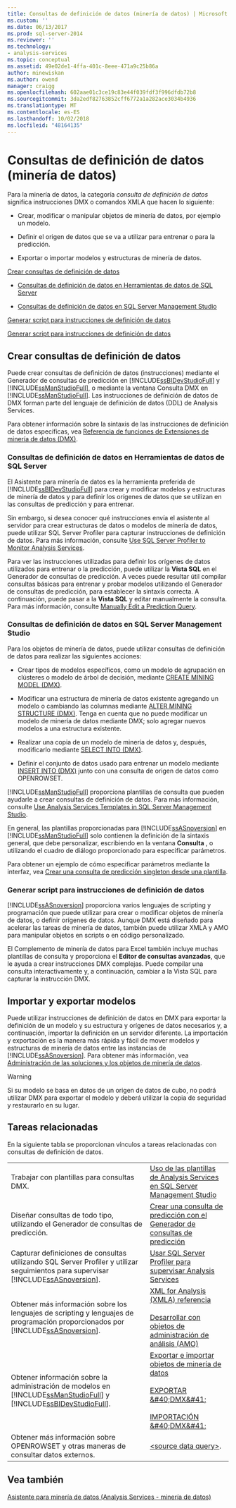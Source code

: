 ```yaml
---
title: Consultas de definición de datos (minería de datos) | Microsoft Docs
ms.custom: ''
ms.date: 06/13/2017
ms.prod: sql-server-2014
ms.reviewer: ''
ms.technology:
- analysis-services
ms.topic: conceptual
ms.assetid: 49e02de1-4ffa-401c-8eee-471a9c25b86a
author: minewiskan
ms.author: owend
manager: craigg
ms.openlocfilehash: 602aae01c3ce19c83e44f039fdf3f996dfdb72b8
ms.sourcegitcommit: 3da2edf82763852cff6772a1a282ace3034b4936
ms.translationtype: MT
ms.contentlocale: es-ES
ms.lasthandoff: 10/02/2018
ms.locfileid: "48164135"
---
```

# <a name="data-definition-queries-data-mining"></a>Consultas de definición de datos (minería de datos)
  Para la minería de datos, la categoría *consulta de definición de datos* significa instrucciones DMX o comandos XMLA que hacen lo siguiente:  
  
-   Crear, modificar o manipular objetos de minería de datos, por ejemplo un modelo.  
  
-   Definir el origen de datos que se va a utilizar para entrenar o para la predicción.  
  
-   Exportar o importar modelos y estructuras de minería de datos.  
  
 [Crear consultas de definición de datos](#bkmk_Create)  
  
-   [Consultas de definición de datos en Herramientas de datos de SQL Server](#bkmk_ssdt)  
  
-   [Consultas de definición de datos en SQL Server Management Studio](#bkmk_SSMS)  
  
 [Generar script para instrucciones de definición de datos](#bkmk_Scripts)  
  
 [Generar script para instrucciones de definición de datos](#bkmk_Export)  
  
##  <a name="bkmk_Create"></a> Crear consultas de definición de datos  
 Puede crear consultas de definición de datos (instrucciones) mediante el Generador de consultas de predicción en [!INCLUDE[ssBIDevStudioFull](../../includes/ssbidevstudiofull-md.md)] y [!INCLUDE[ssManStudioFull](../../includes/ssmanstudiofull-md.md)], o mediante la ventana Consulta DMX en [!INCLUDE[ssManStudioFull](../../includes/ssmanstudiofull-md.md)]. Las instrucciones de definición de datos de DMX forman parte del lenguaje de definición de datos (DDL) de Analysis Services.  
  
 Para obtener información sobre la sintaxis de las instrucciones de definición de datos específicas, vea [Referencia de funciones de Extensiones de minería de datos &#40;DMX&#41;](/sql/dmx/data-mining-extensions-dmx-reference).  
  
###  <a name="bkmk_ssdt"></a> Consultas de definición de datos en Herramientas de datos de SQL Server  
 El Asistente para minería de datos es la herramienta preferida de [!INCLUDE[ssBIDevStudioFull](../../includes/ssbidevstudiofull-md.md)] para crear y modificar modelos y estructuras de minería de datos y para definir los orígenes de datos que se utilizan en las consultas de predicción y para entrenar.  
  
 Sin embargo, si desea conocer qué instrucciones envía el asistente al servidor para crear estructuras de datos o modelos de minería de datos, puede utilizar SQL Server Profiler para capturar instrucciones de definición de datos. Para más información, consulte [Use SQL Server Profiler to Monitor Analysis Services](../instances/use-sql-server-profiler-to-monitor-analysis-services.md).  
  
 Para ver las instrucciones utilizadas para definir los orígenes de datos utilizados para entrenar o la predicción, puede utilizar la **Vista SQL** en el Generador de consultas de predicción. A veces puede resultar útil compilar consultas básicas para entrenar y probar modelos utilizando el Generador de consultas de predicción, para establecer la sintaxis correcta. A continuación, puede pasar a la **Vista SQL** y editar manualmente la consulta. Para más información, consulte [Manually Edit a Prediction Query](manually-edit-a-prediction-query.md).  
  
###  <a name="bkmk_SSMS"></a> Consultas de definición de datos en SQL Server Management Studio  
 Para los objetos de minería de datos, puede utilizar consultas de definición de datos para realizar las siguientes acciones:  
  
-   Crear tipos de modelos específicos, como un modelo de agrupación en clústeres o modelo de árbol de decisión, mediante [CREATE MINING MODEL &#40;DMX&#41;](/sql/dmx/create-mining-model-dmx).  
  
-   Modificar una estructura de minería de datos existente agregando un modelo o cambiando las columnas mediante [ALTER MINING STRUCTURE &#40;DMX&#41;](/sql/dmx/alter-mining-structure-dmx). Tenga en cuenta que no puede modificar un modelo de minería de datos mediante DMX; solo agregar nuevos modelos a una estructura existente.  
  
-   Realizar una copia de un modelo de minería de datos y, después, modificarlo mediante [SELECT INTO &#40;DMX&#41;](/sql/dmx/select-into-dmx).  
  
-   Definir el conjunto de datos usado para entrenar un modelo mediante [INSERT INTO &#40;DMX&#41;](/sql/dmx/insert-into-dmx) junto con una consulta de origen de datos como OPENROWSET.  
  
 [!INCLUDE[ssManStudioFull](../../includes/ssmanstudiofull-md.md)] proporciona plantillas de consulta que pueden ayudarle a crear consultas de definición de datos. Para más información, consulte [Use Analysis Services Templates in SQL Server Management Studio](../instances/use-analysis-services-templates-in-sql-server-management-studio.md).  
  
 En general, las plantillas proporcionadas para [!INCLUDE[ssASnoversion](../../includes/ssasnoversion-md.md)] en [!INCLUDE[ssManStudioFull](../../includes/ssmanstudiofull-md.md)] solo contienen la definición de la sintaxis general, que debe personalizar, escribiendo en la ventana **Consulta** , o utilizando el cuadro de diálogo proporcionado para especificar parámetros.  
  
 Para obtener un ejemplo de cómo especificar parámetros mediante la interfaz, vea [Crear una consulta de predicción singleton desde una plantilla](create-a-singleton-prediction-query-from-a-template.md).  
  
###  <a name="bkmk_Scripts"></a> Generar script para instrucciones de definición de datos  
 [!INCLUDE[ssASnoversion](../../includes/ssasnoversion-md.md)] proporciona varios lenguajes de scripting y programación que puede utilizar para crear o modificar objetos de minería de datos, o definir orígenes de datos.  Aunque DMX está diseñado para acelerar las tareas de minería de datos, también puede utilizar XMLA y AMO para manipular objetos en scripts o en código personalizado.  
  
 El Complemento de minería de datos para Excel también incluye muchas plantillas de consulta y proporciona el **Editor de consultas avanzadas**, que le ayuda a crear instrucciones DMX complejas. Puede compilar una consulta interactivamente y, a continuación, cambiar a la Vista SQL para capturar la instrucción DMX.  
  
##  <a name="bkmk_Export"></a> Importar y exportar modelos  
 Puede utilizar instrucciones de definición de datos en DMX para exportar la definición de un modelo y su estructura y orígenes de datos necesarios y, a continuación, importar la definición en un servidor diferente. La importación y exportación es la manera más rápida y fácil de mover modelos y estructuras de minería de datos entre las instancias de [!INCLUDE[ssASnoversion](../../includes/ssasnoversion-md.md)]. Para obtener más información, vea [Administración de las soluciones y los objetos de minería de datos](management-of-data-mining-solutions-and-objects.md).  
  
> [!WARNING]  
>  Si su modelo se basa en datos de un origen de datos de cubo, no podrá utilizar DMX para exportar el modelo y deberá utilizar la copia de seguridad y restaurarlo en su lugar.  
  
##  <a name="bkmk_Tasks"></a> Tareas relacionadas  
 En la siguiente tabla se proporcionan vínculos a tareas relacionadas con consultas de definición de datos.  
  
|||  
|-|-|  
|Trabajar con plantillas para consultas DMX.|[Uso de las plantillas de Analysis Services en SQL Server Management Studio](../instances/use-analysis-services-templates-in-sql-server-management-studio.md)|  
|Diseñar consultas de todo tipo, utilizando el Generador de consultas de predicción.|[Crear una consulta de predicción con el Generador de consultas de predicción](create-a-prediction-query-using-the-prediction-query-builder.md)|  
|Capturar definiciones de consultas utilizando SQL Server Profiler y utilizar seguimientos para supervisar [!INCLUDE[ssASnoversion](../../includes/ssasnoversion-md.md)].|[Usar SQL Server Profiler para supervisar Analysis Services](../instances/use-sql-server-profiler-to-monitor-analysis-services.md)|  
|Obtener más información sobre los lenguajes de scripting y lenguajes de programación proporcionados por [!INCLUDE[ssASnoversion](../../includes/ssasnoversion-md.md)].|[XML for Analysis &#40;XMLA&#41; referencia](../xmla/xml-for-analysis-xmla-reference.md)<br /><br /> [Desarrollar con objetos de administración de análisis &#40;AMO&#41;](../multidimensional-models/analysis-management-objects/developing-with-analysis-management-objects-amo.md)|  
|Obtener información sobre la administración de modelos en [!INCLUDE[ssManStudioFull](../../includes/ssmanstudiofull-md.md)] y [!INCLUDE[ssBIDevStudioFull](../../includes/ssbidevstudiofull-md.md)].|[Exportar e importar objetos de minería de datos](export-and-import-data-mining-objects.md)<br /><br /> [EXPORTAR &AMP;#40;DMX&AMP;#41;](/sql/dmx/export-dmx)<br /><br /> [IMPORTACIÓN &AMP;#40;DMX&AMP;#41;](/sql/dmx/import-dmx)|  
|Obtener más información sobre OPENROWSET y otras maneras de consultar datos externos.|[&#60;source data query&#62;](/sql/dmx/source-data-query).|  
  
## <a name="see-also"></a>Vea también  
 [Asistente para minería de datos &#40;Analysis Services - minería de datos&#41;](data-mining-wizard-analysis-services-data-mining.md)  
  
  
